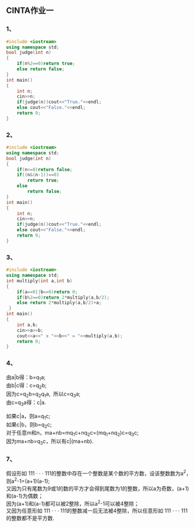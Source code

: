 ## CINTA作业一
### 1、
``` c++
#include <iostream>
using namespace std;
bool judge(int n)
{
	if(n%2==0)return true;
	else return false;
}
int main()
{
	int n;
	cin>>n;
	if(judge(n))cout<<"True."<<endl;
	else cout<<"False."<<endl;
	return 0;
}
```
### 2、
``` c++
#include <iostream>
using namespace std;
bool judge(int n)
{
	if(n<=0)return false;
	if((n&(n-1))==0)
		return true;
	else 
		return false;
}
int main()
{
	int n;
	cin>>n;
	if(judge(n))cout<<"True."<<endl;
	else cout<<"False."<<endl;
	return 0;
}
```
### 3、
``` c++
#include <iostream>
using namespace std;
int multiply(int a,int b)
{
	if(a==0||b==0)return 0;
	if(b%2==0)return 2*multiply(a,b/2);
	else return 2*multiply(a,b/2)+a;
 } 
int main()
{
	int a,b;
	cin>>a>>b;
	cout<<a<<" x "<<b<<" = "<<multiply(a,b);
	return 0;
}
```
### 4、
由a|b得：b=q<sub>1</sub>a;    
由b|c得：c=q<sub>2</sub>b;  
因为c=q<sub>2</sub>b=q<sub>2</sub>q<sub>1</sub>a, $~$所以c=q<sub>3</sub>a;  
由c=q<sub>3</sub>a得：c|a.  
  
如果c|a，则a=q<sub>1</sub>c;  
如果c|b，则b=q<sub>2</sub>c;  
对于任意m和n，ma+nb=mq<sub>1</sub>c+nq<sub>2</sub>c=(mq<sub>1</sub>+nq<sub>2</sub>)c=q<sub>3</sub>c;  
因为ma+nb=q<sub>3</sub>c，所以有c|(ma+nb).
### 7、
假设形如 111 · · · 111的整数中存在一个整数是某个数的平方数，设该整数数为a<sup>2</sup>，则a<sup>2</sup>-1=(a+1)(a-1);  
又因为只有尾数为9或1的数的平方才会得到尾数为1的整数，所以a为奇数，(a+1)和(a-1)为偶数；  
因为(a+1)和(a-1)都可以被2整除，所以a<sup>2</sup>-1可以被4整除；  
又因为任意形如 111 · · · 111的整数减一后无法被4整除，所以任意形如 111 · · · 111的整数都不是平方数.
